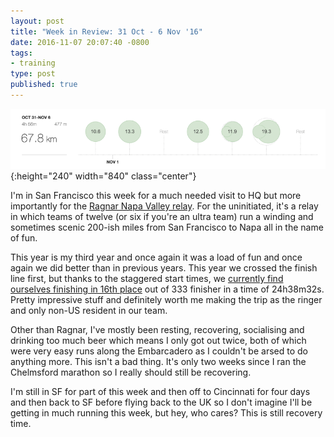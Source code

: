```yaml
---
layout: post
title: "Week in Review: 31 Oct - 6 Nov '16"
date: 2016-11-07 20:07:40 -0800
tags:
- training
type: post
published: true
---
```


![Week in Review: 31 Oct - 6 Nov '16](/img/week-in-review-31Oct-6Nov16.png){:height="240" width="840" class="center"}

I'm in San Francisco this week for a much needed visit to HQ but more importantly for the [Ragnar Napa Valley relay](https://www.runragnar.com/event-detail/relay/napavalley).  For the uninitiated, it's a relay in which teams of twelve (or six if you're an ultra team) run a winding and sometimes scenic 200-ish miles from San Francisco to Napa all in the name of fun.

This year is my third year and once again it was a load of fun and once again we did better than in previous years. This year we crossed the finish line first, but thanks to the staggered start times, we [currently find ourselves finishing in 16th place](https://www.webscorer.com/racedetails?raceid=85792) out of 333 finisher in a time of 24h38m32s.  Pretty impressive stuff and definitely worth me making the trip as the ringer and only non-US resident in our team.

Other than Ragnar, I've mostly been resting, recovering, socialising and drinking too much beer which means I only got out twice, both of which were very easy runs along the Embarcadero as I couldn't be arsed to do anything more.  This isn't a bad thing. It's only two weeks since I ran the Chelmsford marathon so I really should still be recovering.

I'm still in SF for part of this week and then off to Cincinnati for four days and then back to SF before flying back to the UK so I don't imagine I'll be getting in much running this week, but hey, who cares?  This is still recovery time.
